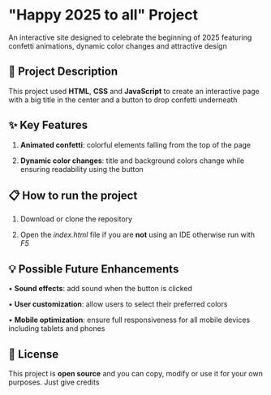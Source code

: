 # "Happy 2025 to all" Project

An interactive site designed to celebrate the beginning of 2025 featuring confetti animations, dynamic color changes and attractive design

## 📑 Project Description

This project used **HTML**, **CSS** and **JavaScript** to create an interactive page with a big title in the center and a button to drop confetti underneath

## ✨ Key Features

1. **Animated confetti**: colorful elements falling from the top of the page

2. **Dynamic color changes**: title and background colors change while ensuring readability using the button

## 📋 How to run the project

1. Download or clone the repository

2. Open the *index.html* file if you are **not** using an IDE otherwise run with *F5*

## 💡 Possible Future Enhancements 

• **Sound effects**: add sound when the button is clicked 

• **User customization**: allow users to select their preferred colors

• **Mobile optimization**: ensure full responsiveness for all mobile devices including tablets and phones

## 📜 License

This project is **open source** and you can copy, modify or use it for your own purposes. Just give credits